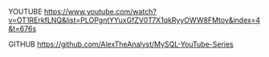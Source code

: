 YOUTUBE
https://www.youtube.com/watch?v=OT1RErkfLNQ&list=PLOPgntYYuxGfZV0T7X1qkRyyOWW8FMtoy&index=4&t=676s

GITHUB
https://github.com/AlexTheAnalyst/MySQL-YouTube-Series
